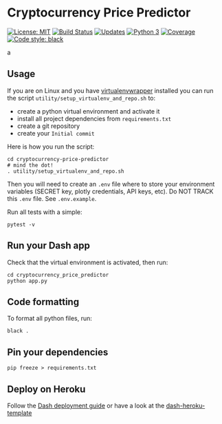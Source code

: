 # Cryptocurrency Price Predictor
 [![License: MIT](https://img.shields.io/badge/License-MIT-yellow.svg)](https://opensource.org/licenses/MIT) [![Build Status](https://travis-ci.org/cabb99/cryptocurrency-price-predictor.svg?branch=master)](https://travis-ci.org/cabb99/cryptocurrency-price-predictor) [![Updates](https://pyup.io/repos/github/cabb99/cryptocurrency-price-predictor/shield.svg)](https://pyup.io/repos/github/cabb99/cryptocurrency-price-predictor/) [![Python 3](https://pyup.io/repos/github/cabb99/cryptocurrency-price-predictor/python-3-shield.svg)](https://pyup.io/repos/github/cabb99/cryptocurrency-price-predictor/) [![Coverage](https://codecov.io/github/cabb99/cryptocurrency-price-predictor/coverage.svg?branch=master)](https://codecov.io/github/cabb99/cryptocurrency-price-predictor?branch=master) [![Code style: black](https://img.shields.io/badge/code%20style-black-000000.svg)](https://github.com/ambv/black)


a


## Usage
If you are on Linux and you have [virtualenvwrapper](https://virtualenvwrapper.readthedocs.io/en/latest/) installed you can run the script `utility/setup_virtualenv_and_repo.sh` to:

- create a python virtual environment and activate it
- install all project dependencies from `requirements.txt`
- create a git repository
- create your `Initial commit`

Here is how you run the script:

```shell
cd cryptocurrency-price-predictor
# mind the dot!
. utility/setup_virtualenv_and_repo.sh
```

Then you will need to create an `.env` file where to store your environment variables (SECRET key, plotly credentials, API keys, etc). Do NOT TRACK this `.env` file. See `.env.example`.

Run all tests with a simple:

```
pytest -v
```


## Run your Dash app
Check that the virtual environment is activated, then run:

```shell
cd cryptocurrency_price_predictor
python app.py
```

## Code formatting
To format all python files, run:

```shell
black .
```

## Pin your dependencies

```shell
pip freeze > requirements.txt
```

## Deploy on Heroku
Follow the [Dash deployment guide](https://dash.plot.ly/deployment) or have a look at the [dash-heroku-template](https://github.com/plotly/dash-heroku-template)
